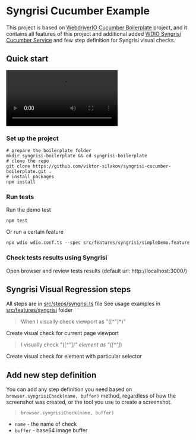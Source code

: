 Syngrisi Cucumber Example
==========================

This project is based on [WebdriverIO Cucumber Boilerplate](https://github.com/webdriverio/cucumber-boilerplate) project, and it contains all features of this project and additional added [WDIO Syngrisi Cucumber Service](https://github.com/viktor-silakov/wdio-syngrisi-cucumber-service) and few step definition for Syngrisi visual checks.

## Quick start
![Short Demo](video/cbp_demo.mp4)

### Set up the project
```shell
# prepare the boilerplate folder
mkdir syngrisi-boilerplate && cd syngrisi-boilerplate
# clone the repo
git clone https://github.com/viktor-silakov/syngrisi-cucumber-boilerplate.git .
# install packages
npm install
```
### Run tests

Run the demo test
```shell
npm test
```
Or run a certain feature
```shell
npx wdio wdio.conf.ts --spec src/features/syngrisi/simpleDemo.feature
```

### Check tests results using Syngrisi
Open browser and review tests results (default url: http://localhost:3000/)

## Syngrisi Visual Regression steps

All steps are in [src/steps/syngrisi.ts](src/steps/syngrisi.ts) file
See usage examples in [src/features/syngrisi](src/features/syngrisi) folder

> When I visually check viewport as "([^"]*)"

Create visual check for current page viewport
> I visually check "([^"]*)" element as "([^"]*)

Create visual check for element with particular selector

## Add new step definition

You can add any step definition you need based on `browser.syngrisiCheck(name, buffer)` method, regardless of how the screenshot was created, or the tool you use to create a screenshot.

>`browser.syngrisiCheck(name, buffer)`
- `name` - the name of check 
- `buffer` - base64 image buffer

